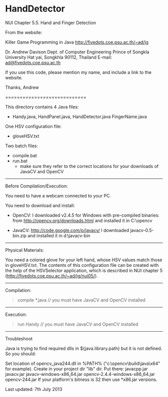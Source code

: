 # HandDetector

NUI Chapter 5.5. Hand and Finger Detection

From the website:

  Killer Game Programming in Java
  http://fivedots.coe.psu.ac.th/~ad/jg

  Dr. Andrew Davison
  Dept. of Computer Engineering
  Prince of Songkla University
  Hat yai, Songkhla 90112, Thailand
  E-mail: ad@fivedots.coe.psu.ac.th


If you use this code, please mention my name, and include a link
to the website.

Thanks,
  Andrew

============================

This directory contains 4 Java files:
  * Handy.java, HandPanel.java,
    HandDetector.java FingerName.java

One HSV configuration file:
  * gloveHSV.txt


Two batch files:
  * compile.bat
  * run.bat
     - make sure they refer to the correct locations for your
       downloads of JavaCV and OpenCV


----------------------------
Before Compilation/Execution:

You need to have a webcam connected to your PC.

You need to download and install:

  * OpenCV:  I downloaded v2.4.5 for Windows with pre-compiled binaries:
             from http://opencv.org/downloads.html
             and installed it in C:\opencv

  * JavaCV:  http://code.google.com/p/javacv/
             I downloaded javacv-0.5-bin.zip
             and installed it in d:\javacv-bin

----------------------------
Physical Materials:

You need a colored glove for your left hand, whose HSV values match those in 
gloveHSV.txt. The contents of this configuration file
can be created with the help of the HSVSelector application, which is described
in NUI chapter 5 (http://fivedots.coe.psu.ac.th/~ad/jg/nui05/).

----------------------------
Compilation:

> compile *.java
    // you must have JavaCV and OpenCV installed

----------------------------
Execution:

> run Handy
    // you must have JavaCV and OpenCV installed

----------------------------

Troubleshoot

Java is trying to find required dlls in ${java.library.path} but it is not defined. So you should:

Set location of opencv_java244.dll in %PATH% ("c:\opencv\build\java\x64\" for example).
Create in your project dir "lib" dir.
Put there:
javacpp.jar
javacv.jar
javacv-windows-x86_64.jar
opencv-2.4.4-windows-x86_64.jar
opencv-244.jar
If your platform's bitness is 32 then use *x86.jar versions.

Last updated: 7th July 2013
